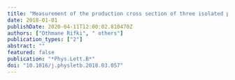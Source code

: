 ```yaml
---
title: "Measurement of the production cross section of three isolated photons in $pp$ collisions at $sqrts$ = 8 TeV using the ATLAS detector"
date: 2018-01-01
publishDate: 2020-04-11T12:00:02.810470Z
authors: ["Othmane Rifki", " others"]
publication_types: ["2"]
abstract: ""
featured: false
publication: "*Phys.Lett.B*"
doi: "10.1016/j.physletb.2018.03.057"
---
```



